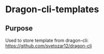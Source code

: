 # Dragon-cli-templates

## Purpose

Used to store template from dragon-cli: https://github.com/svetozar12/dragon-cli
